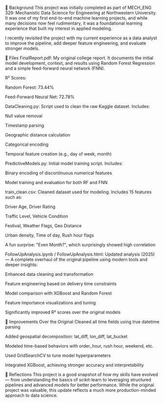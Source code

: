 📘 Background
This project was initially completed as part of MECH_ENG 329: Mechanistic Data Science for Engineering at Northwestern University. It was one of my first end-to-end machine learning projects, and while many decisions now feel rudimentary, it was a foundational learning experience that built my interest in applied modeling.

I recently revisited the project with my current experience as a data analyst to improve the pipeline, add deeper feature engineering, and evaluate stronger models.

📁 Files
FinalReport.pdf:
My original college report. It documents the initial model development, context, and results using Random Forest Regression and a simple feed-forward neural network (FNN).

R² Scores:

Random Forest: 73.44%

Feed-Forward Neural Net: 72.78%

DataCleaning.py:
Script used to clean the raw Kaggle dataset. Includes:

Null value removal

Timestamp parsing

Geographic distance calculation

Categorical encoding

Temporal feature creation (e.g., day of week, month)

PredictiveModels.py:
Initial model training script. Includes:

Binary encoding of discontinuous numerical features

Model training and evaluation for both RF and FNN

train_clean.csv:
Cleaned dataset used for modeling. Includes 15 features such as:

Driver Age, Driver Rating

Traffic Level, Vehicle Condition

Festival, Weather Flags, Geo Distance

Urban density, Time of day, Rush hour flags

A fun surprise: "Even Month?", which surprisingly showed high correlation

FollowUpAnalysis.ipynb / FollowUpAnalysis.html:
Updated analysis (2025) — A complete overhaul of the original pipeline using modern tools and deeper insights:

Enhanced data cleaning and transformation

Feature engineering based on delivery time constraints

Model comparison with XGBoost and Random Forest

Feature importance visualizations and tuning

Significantly improved R² scores over the original models

🚀 Improvements Over the Original
Cleaned all time fields using true datetime parsing

Added geospatial decomposition: lat_diff, lon_diff, lat_bucket

Modeled time-based behaviors with order_hour, rush hour, weekend, etc.

Used GridSearchCV to tune model hyperparameters

Integrated XGBoost, achieving stronger accuracy and interpretability

💬 Reflections
This project is a good snapshot of how my skills have evolved — from understanding the basics of scikit-learn to leveraging structured pipelines and advanced models for better performance. While the original project was valuable, this update reflects a much more production-minded approach to data science.

